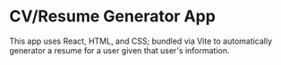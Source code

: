 # CV/Resume Generator App

This app uses React, HTML, and CSS; bundled via Vite to automatically generator a resume for a user given that user's information.
